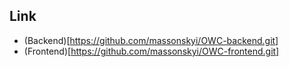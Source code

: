 ## Link
- (Backend)[https://github.com/massonskyi/OWC-backend.git]
- (Frontend)[https://github.com/massonskyi/OWC-frontend.git]
